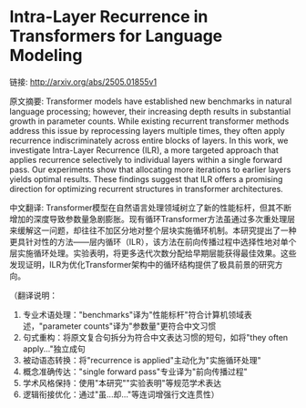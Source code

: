 # Intra-Layer Recurrence in Transformers for Language Modeling

链接: http://arxiv.org/abs/2505.01855v1

原文摘要:
Transformer models have established new benchmarks in natural language
processing; however, their increasing depth results in substantial growth in
parameter counts. While existing recurrent transformer methods address this
issue by reprocessing layers multiple times, they often apply recurrence
indiscriminately across entire blocks of layers. In this work, we investigate
Intra-Layer Recurrence (ILR), a more targeted approach that applies recurrence
selectively to individual layers within a single forward pass. Our experiments
show that allocating more iterations to earlier layers yields optimal results.
These findings suggest that ILR offers a promising direction for optimizing
recurrent structures in transformer architectures.

中文翻译:
Transformer模型在自然语言处理领域树立了新的性能标杆，但其不断增加的深度导致参数量急剧膨胀。现有循环Transformer方法虽通过多次重处理层来缓解这一问题，却往往不加区分地对整个层块实施循环机制。本研究提出了一种更具针对性的方法——层内循环（ILR），该方法在前向传播过程中选择性地对单个层实施循环处理。实验表明，将更多迭代次数分配给早期层能获得最佳效果。这些发现证明，ILR为优化Transformer架构中的循环结构提供了极具前景的研究方向。

（翻译说明：
1. 专业术语处理："benchmarks"译为"性能标杆"符合计算机领域表述，"parameter counts"译为"参数量"更符合中文习惯
2. 句式重构：将原文复合句拆分为符合中文表达习惯的短句，如将"they often apply..."独立成句
3. 被动语态转换：将"recurrence is applied"主动化为"实施循环处理"
4. 概念准确传达："single forward pass"专业译为"前向传播过程"
5. 学术风格保持：使用"本研究""实验表明"等规范学术表达
6. 逻辑衔接优化：通过"虽...却..."等连词增强行文连贯性）
